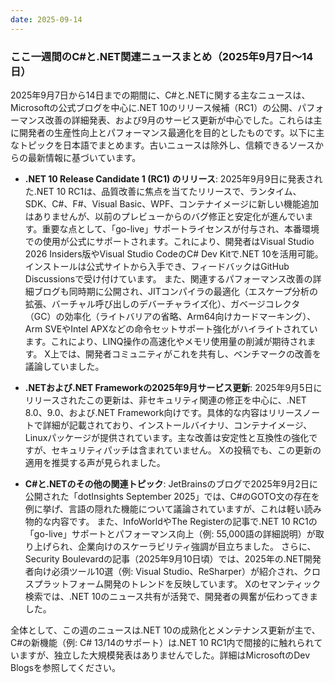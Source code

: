 ```yaml
---
date: 2025-09-14
---
```


### ここ一週間のC#と.NET関連ニュースまとめ（2025年9月7日～14日）

2025年9月7日から14日までの期間に、C#と.NETに関する主なニュースは、Microsoftの公式ブログを中心に.NET 10のリリース候補（RC1）の公開、パフォーマンス改善の詳細発表、および9月のサービス更新が中心でした。これらは主に開発者の生産性向上とパフォーマンス最適化を目的としたものです。以下に主なトピックを日本語でまとめます。古いニュースは除外し、信頼できるソースからの最新情報に基づいています。

- **.NET 10 Release Candidate 1 (RC1) のリリース**: 2025年9月9日に発表された.NET 10 RC1は、品質改善に焦点を当てたリリースで、ランタイム、SDK、C#、F#、Visual Basic、WPF、コンテナイメージに新しい機能追加はありませんが、以前のプレビューからのバグ修正と安定化が進んでいます。重要な点として、「go-live」サポートライセンスが付与され、本番環境での使用が公式にサポートされます。これにより、開発者はVisual Studio 2026 Insiders版やVisual Studio CodeのC# Dev Kitで.NET 10を活用可能。インストールは公式サイトから入手でき、フィードバックはGitHub Discussionsで受け付けています。 また、関連するパフォーマンス改善の詳細ブログも同時期に公開され、JITコンパイラの最適化（エスケープ分析の拡張、バーチャル呼び出しのデバーチャライズ化）、ガベージコレクタ（GC）の効率化（ライトバリアの省略、Arm64向けカードマーキング）、Arm SVEやIntel APXなどの命令セットサポート強化がハイライトされています。これにより、LINQ操作の高速化やメモリ使用量の削減が期待されます。 X上では、開発者コミュニティがこれを共有し、ベンチマークの改善を議論していました。

- **.NETおよび.NET Frameworkの2025年9月サービス更新**: 2025年9月5日にリリースされたこの更新は、非セキュリティ関連の修正を中心に、.NET 8.0、9.0、および.NET Framework向けです。具体的な内容はリリースノートで詳細が記載されており、インストールバイナリ、コンテナイメージ、Linuxパッケージが提供されています。主な改善は安定性と互換性の強化ですが、セキュリティパッチは含まれていません。 Xの投稿でも、この更新の適用を推奨する声が見られました。

- **C#と.NETのその他の関連トピック**: JetBrainsのブログで2025年9月2日に公開された「dotInsights September 2025」では、C#のGOTO文の存在を例に挙げ、言語の隠れた機能について議論されていますが、これは軽い読み物的な内容です。 また、InfoWorldやThe Registerの記事で.NET 10 RC1の「go-live」サポートとパフォーマンス向上（例: 55,000語の詳細説明）が取り上げられ、企業向けのスケーラビリティ強調が目立ちました。 さらに、Security Boulevardの記事（2025年9月10日頃）では、2025年の.NET開発者向け必須ツール10選（例: Visual Studio、ReSharper）が紹介され、クロスプラットフォーム開発のトレンドを反映しています。 Xのセマンティック検索では、.NET 10のニュース共有が活発で、開発者の興奮が伝わってきました。

全体として、この週のニュースは.NET 10の成熟化とメンテナンス更新が主で、C#の新機能（例: C# 13/14のサポート）は.NET 10 RC1内で間接的に触れられていますが、独立した大規模発表はありませんでした。詳細はMicrosoftのDev Blogsを参照してください。